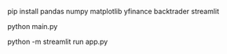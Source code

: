 pip install pandas numpy matplotlib yfinance backtrader streamlit

python main.py

python -m streamlit run app.py